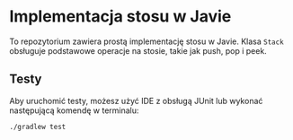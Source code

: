 # Implementacja stosu w Javie

To repozytorium zawiera prostą implementację stosu w Javie. Klasa `Stack` obsługuje podstawowe operacje na stosie, takie jak push, pop i peek.

## Testy 

Aby uruchomić testy, możesz użyć IDE z obsługą JUnit lub wykonać następującą komendę w terminalu:

   ```bash
   ./gradlew test
